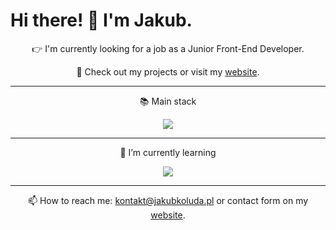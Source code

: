 # Hi there! 👋 I'm Jakub.
<div align="center">
👉 I'm currently looking for a job as a Junior Front-End Developer.

👀 Check out my projects or visit my [website]( https://www.jakubkoluda.pl).
</div>

---
<div align="center">
  <p font-size=50px>
  📚 Main stack 
  </p>
  <a href="https://skillicons.dev">
    <img src="https://skillicons.dev/icons?i=js,react,html,css,sass,webpack,git,firebase" />
  </a>

---
<div align="center">
  <p font-size=50px>
  🌱 I’m currently learning
    <div align="center">
	<img src="https://skillicons.dev/icons?i=ts" />
</div>

 ---
  
📫 How to reach me: kontakt@jakubkoluda.pl or contact form on my [website]( https://www.jakubkoluda.pl).

<!---
Kubenz98/Kubenz98 is a ✨ special ✨ repository because its `README.md` (this file) appears on your GitHub profile.
You can click the Preview link to take a look at your changes.
--->
